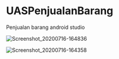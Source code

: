 # UASPenjualanBarang
Penjualan barang android studio




![Screenshot_20200716-164836](https://user-images.githubusercontent.com/63699489/87660612-8db33380-c789-11ea-93d0-c93d7074cc14.png)





![Screenshot_20200716-164358](https://user-images.githubusercontent.com/63699489/87660638-97d53200-c789-11ea-874b-5d7755e4b514.png)
